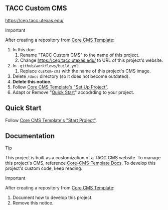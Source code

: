 ## TACC Custom CMS

https://cep.tacc.utexas.edu/

> [!IMPORTANT]
> After creating a repository from [Core CMS Template]:
>
> 1. In this doc:
>    1. Rename "TACC Custom CMS" to the name of this project.
>    2. Change https://cep.tacc.utexas.edu/ to URL of this project's website.
> 2. In `.github/workflows/build.yml`:
>    1. Replace `custom-cms` with the name of this project's CMS image.
> 3. Delete `/docs` directory (so it does not become outdated).
> 4. **Delete this notice.**
> 5. Follow [Core CMS Template's "Set Up Project"][core-cms-template-setup].
> 6. Adapt or Remove "[Quick Start](#quick-start)" accodrding to your project.

## Quick Start

Follow [Core CMS Template's "Start Project"][core-cms-template-start].

## Documentation

> [!TIP]
> This project is built as a customization of a TACC <abbr title="Content Management System">CMS</abbr> website. To manage this project's CMS, reference [Core-CMS-Template Docs][core-cms-template-docs]. To develop this project's custom code, keep reading.

> [!IMPORTANT]
> After creating a repository from [Core CMS Template]:
>
> 1. Document how to develop this project.
> 2. Remove this notice.


<!-- Link Aliases -->

[Core CMS]: https://github.com/TACC/Core-CMS
[Core CMS Template]: https://github.com/TACC/Core-CMS-Template
[Core Portal Deployments]: https://github.com/TACC/Core-Portal-Deployments

[core-cms-template-setup]: https://github.com/TACC/Core-CMS-Template/blob/v0.1.3/docs/create-project.md#set-up-project
[core-cms-template-start]: https://github.com/TACC/Core-CMS-Template/blob/v0.1.3/docs/start-project.md#start-project
[core-cms-template-docs]: https://github.com/TACC/Core-CMS-Template/blob/v0.1.3/docs/README.md#tacc-custom-cms
